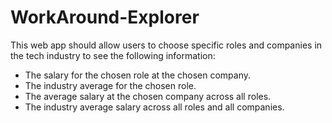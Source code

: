 # WorkAround-Explorer
This web app should allow users to choose specific roles and companies in the tech industry to see the following information:
* The salary for the chosen role at the chosen company.
* The industry average for the chosen role.
* The average salary at the chosen company across all roles.
* The industry average salary across all roles and all companies.
